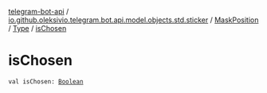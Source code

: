 [telegram-bot-api](../../../index.md) / [io.github.oleksivio.telegram.bot.api.model.objects.std.sticker](../../index.md) / [MaskPosition](../index.md) / [Type](index.md) / [isChosen](./is-chosen.md)

# isChosen

`val isChosen: `[`Boolean`](https://kotlinlang.org/api/latest/jvm/stdlib/kotlin/-boolean/index.html)